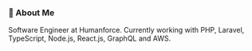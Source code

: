 ### 🚀 About Me
Software Engineer at Humanforce. Currently working with PHP, Laravel, TypeScript, Node.js, React.js, GraphQL and AWS.
